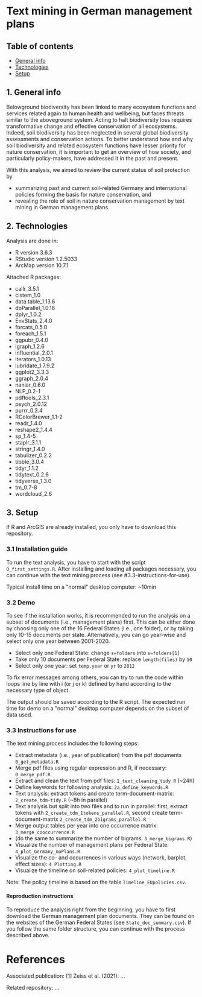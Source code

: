 # Text mining in German management plans

## Table of contents

* [General info](#1-general-info)
* [Technologies](#2-technologies)
* [Setup](#3-setup)


## 1. General info

Belowground biodiversity has been linked to many ecosystem functions and services related again to human health and wellbeing, but faces threats similar to the aboveground system. Acting to halt biodiversity loss requires transformative change and effective conservation of all ecosystems. Indeed, soil biodiversity has been neglected in several global biodiversity assessments and conservation actions. To better understand how and why soil biodiversity and related ecosystem functions have lesser priority for nature conservation, it is important to get an overview of how society, and particularly policy-makers, have addressed it in the past and present. 

With this analysis, we aimed to review the current status of soil protection by 
* summarizing past and current soil-related Germany and international policies forming the basis for nature conservation, and 
* revealing the role of soil in nature conservation management by text mining in German management plans.

## 2. Technologies

Analysis are done in:
* R version 3.6.3
* RStudio version 1.2.5033
* ArcMap version 10.7.1

Attached R packages:
* callr_3.5.1
* cistem_1.0 
* data.table_1.13.6 
* doParallel_1.0.16
* dplyr_1.0.2 
* EnvStats_2.4.0 
* forcats_0.5.0 
* foreach_1.5.1 
* ggpubr_0.4.0
* igraph_1.2.6 
* influential_2.0.1 
* iterators_1.0.13
* lubridate_1.7.9.2 
* ggplot2_3.3.3 
* ggraph_2.0.4
* naniar_0.6.0             
* NLP_0.2-1         
* pdftools_2.3.1       
* psych_2.0.12           
* purrr_0.3.4 
* RColorBrewer_1.1-2
* readr_1.4.0 
* reshape2_1.4.4 
* sp_1.4-5
* staplr_3.1.1   
* stringr_1.4.0 
* tabulizer_0.2.2 
* tibble_3.0.4 
* tidyr_1.1.2 
* tidytext_0.2.6
* tidyverse_1.3.0   
* tm_0.7-8  
* wordcloud_2.6

## 3. Setup

If R and ArcGIS are already installed, you only have to download this repository.

### 3.1 Installation guide

To run the text analysis, you have to start with the script `0_first_settings.R`.
After installing and loading all packages necessary, you can continue with the text mining process (see #3.3-instructions-for-use).

Typical install time on a "normal" desktop computer: ~10min


### 3.2 Demo

To see if the installation works, it is recommended to run the analysis on a subset of documents (i.e., management plans) first. This can be either done by choosing only one of the 16 Federal States (i.e., one folder), or by taking only 10-15 documents per state. Alternatively, you can go year-wise and select only one year between 2001-2020.

* Select only one Federal State: change `s=folders` into `s=folders[1]`
* Take only 10 documents per Federal State: replace `length(files)` by `10`
* Select only one year: set `temp.year` or `yr` to `2012`

To fix error messages among others, you can try to run the code within loops line by line with i (or j or k) defined by hand according to the necessary type of object.

The output should be saved according to the R script. The expected run time for demo on a "normal" desktop computer depends on the subset of data used.

### 3.3 Instructions for use

The text mining process includes the following steps: 

* Extract metadata (i.e., year of publication) from the pdf documents `0_get_metadata.R`
* Merge pdf files using regular expression and R, if necessary: `0_merge_pdf.R`
* Extract and clean the text from pdf files: `1_text_cleaning_tidy.R` (~24h)
* Define keywords for following analysis: `2a_define_keywords.R` 
* Text analysis: extract tokens and create term-document-matrix: `2_create_tdm-tidy.R` (~8h in parallel)
* Text analysis but split into two files and to run in parallel: first, extract tokens with `2_create_tdm_1tokens_parallel.R`, second create term-document-matrix `2_create_tdm_2bigrams_parallel.R`
* Merge output tables per year into one occurrence matrix: `3_merge_cooccurrence.R`
* (do the same to summarize the number of bigrams: `3_merge_bigrams.R`)
* Visualize the number of management plans per Federal State: `4_plot_Germany_noPlans.R`
* Visualize the co- and occurrences in various ways (network, barplot, effect sizes): `4_Plotting.R`
* Visualize the timeline on soil-related policies: `4_plot_timeline.R`

Note: The policy timeline is based on the table `Timeline_EUpolicies.csv`.

#### Reproduction instructions

To reproduce the analysis right from the beginning, you have to first download the German management plan documents. They can be found on the websites of the German Federal States (see `State_doc_summary.csv`). If you follow the same folder structure, you can continue with the process described above.

# References

Associated publication:
[1] Zeiss et al. (2021): ...

Related repository:
...
